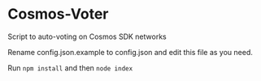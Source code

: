 # Cosmos-Voter
Script to auto-voting on Cosmos SDK networks

Rename config.json.example to config.json and edit this file as you need. 

Run ``` npm install ``` and then ``` node index ```
